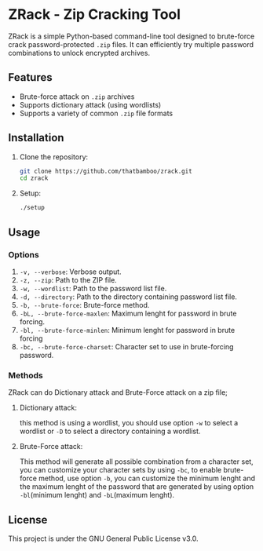 # ZRack - Zip Cracking Tool

ZRack is a simple Python-based command-line tool designed to brute-force crack password-protected `.zip` files. It can efficiently try multiple password combinations to unlock encrypted archives.

## Features
- Brute-force attack on `.zip` archives
- Supports dictionary attack (using wordlists)
- Supports a variety of common `.zip` file formats

## Installation

1. Clone the repository:

   ```bash
   git clone https://github.com/thatbamboo/zrack.git
   cd zrack
   ```

2. Setup:
    
    ```bash
    ./setup
    ```

## Usage

### Options

1. `-v, --verbose`: Verbose output.
2. `-z, --zip`: Path to the ZIP file.
3. `-w, --wordlist`: Path to the password list file.
4. `-d, --directory`: Path to the directory containing password list file.
5. `-b, --brute-force`: Brute-force method.
6. `-bL, --brute-force-maxlen`: Maximum lenght for password in brute forcing.
7. `-bl, --brute-force-minlen`: Minimum lenght for password in brute forcing
8. `-bc, --brute-force-charset`: Character set to use in brute-forcing password.

### Methods

ZRack can do Dictionary attack and Brute-Force attack on a zip file;

1. Dictionary attack:

    this method is using a wordlist, you should use option `-w` to select a wordlist or `-D` to select a directory containing a wordlist.

2. Brute-Force attack:

    This method will generate all possible combination from a character set, you can customize your character sets by using `-bc`, to enable brute-force method, use option `-b`, you can customize the minimum lenght and the maximum lenght of the password that are generated by using option `-bl`(minimum lenght) and `-bL`(maximum lenght).

## License

This project is under the GNU General Public License v3.0.
